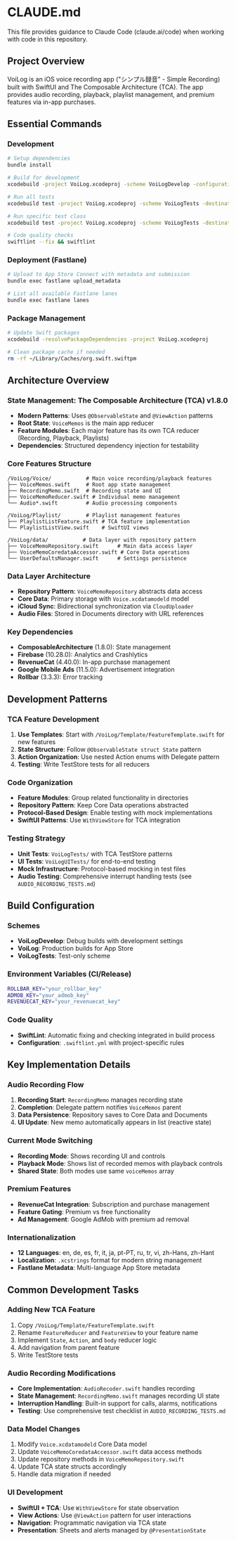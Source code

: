 # CLAUDE.md

This file provides guidance to Claude Code (claude.ai/code) when working with code in this repository.

## Project Overview

VoiLog is an iOS voice recording app ("シンプル録音" - Simple Recording) built with SwiftUI and The Composable Architecture (TCA). The app provides audio recording, playback, playlist management, and premium features via in-app purchases.

## Essential Commands

### Development
```bash
# Setup dependencies
bundle install

# Build for development
xcodebuild -project VoiLog.xcodeproj -scheme VoiLogDevelop -configuration Debug

# Run all tests
xcodebuild test -project VoiLog.xcodeproj -scheme VoiLogTests -destination 'platform=iOS Simulator,name=iPhone 15'

# Run specific test class
xcodebuild test -project VoiLog.xcodeproj -scheme VoiLogTests -destination 'platform=iOS Simulator,name=iPhone 15' -only-testing:VoiLogTests/PlaylistListFeatureTests

# Code quality checks
swiftlint --fix && swiftlint
```

### Deployment (Fastlane)
```bash
# Upload to App Store Connect with metadata and submission
bundle exec fastlane upload_metadata

# List all available Fastlane lanes
bundle exec fastlane lanes
```

### Package Management
```bash
# Update Swift packages
xcodebuild -resolvePackageDependencies -project VoiLog.xcodeproj

# Clean package cache if needed
rm -rf ~/Library/Caches/org.swift.swiftpm
```

## Architecture Overview

### State Management: The Composable Architecture (TCA) v1.8.0
- **Modern Patterns**: Uses `@ObservableState` and `@ViewAction` patterns
- **Root State**: `VoiceMemos` is the main app reducer
- **Feature Modules**: Each major feature has its own TCA reducer (Recording, Playback, Playlists)
- **Dependencies**: Structured dependency injection for testability

### Core Features Structure
```
/VoiLog/Voice/           # Main voice recording/playback features
├── VoiceMemos.swift     # Root app state management
├── RecordingMemo.swift  # Recording state and UI
├── VoiceMemoReducer.swift # Individual memo management
└── Audio*.swift         # Audio processing components

/VoiLog/Playlist/        # Playlist management features
├── PlaylistListFeature.swift # TCA feature implementation
└── PlaylistListView.swift    # SwiftUI views

/VoiLog/data/           # Data layer with repository pattern
├── VoiceMemoRepository.swift      # Main data access layer
├── VoiceMemoCoredataAccessor.swift # Core Data operations
└── UserDefaultsManager.swift      # Settings persistence
```

### Data Layer Architecture
- **Repository Pattern**: `VoiceMemoRepository` abstracts data access
- **Core Data**: Primary storage with `Voice.xcdatamodeld` model
- **iCloud Sync**: Bidirectional synchronization via `CloudUploader`
- **Audio Files**: Stored in Documents directory with URL references

### Key Dependencies
- **ComposableArchitecture** (1.8.0): State management
- **Firebase** (10.28.0): Analytics and Crashlytics
- **RevenueCat** (4.40.0): In-app purchase management
- **Google Mobile Ads** (11.5.0): Advertisement integration
- **Rollbar** (3.3.3): Error tracking

## Development Patterns

### TCA Feature Development
1. **Use Templates**: Start with `/VoiLog/Template/FeatureTemplate.swift` for new features
2. **State Structure**: Follow `@ObservableState struct State` pattern
3. **Action Organization**: Use nested Action enums with Delegate pattern
4. **Testing**: Write TestStore tests for all reducers

### Code Organization
- **Feature Modules**: Group related functionality in directories
- **Repository Pattern**: Keep Core Data operations abstracted
- **Protocol-Based Design**: Enable testing with mock implementations
- **SwiftUI Patterns**: Use `WithViewStore` for TCA integration

### Testing Strategy
- **Unit Tests**: `VoiLogTests/` with TCA TestStore patterns
- **UI Tests**: `VoiLogUITests/` for end-to-end testing
- **Mock Infrastructure**: Protocol-based mocking in test files
- **Audio Testing**: Comprehensive interrupt handling tests (see `AUDIO_RECORDING_TESTS.md`)

## Build Configuration

### Schemes
- **VoiLogDevelop**: Debug builds with development settings
- **VoiLog**: Production builds for App Store
- **VoiLogTests**: Test-only scheme

### Environment Variables (CI/Release)
```bash
ROLLBAR_KEY="your_rollbar_key"
ADMOB_KEY="your_admob_key"
REVENUECAT_KEY="your_revenuecat_key"
```

### Code Quality
- **SwiftLint**: Automatic fixing and checking integrated in build process
- **Configuration**: `.swiftlint.yml` with project-specific rules

## Key Implementation Details

### Audio Recording Flow
1. **Recording Start**: `RecordingMemo` manages recording state
2. **Completion**: Delegate pattern notifies `VoiceMemos` parent
3. **Data Persistence**: Repository saves to Core Data and Documents
4. **UI Update**: New memo automatically appears in list (reactive state)

### Current Mode Switching
- **Recording Mode**: Shows recording UI and controls
- **Playback Mode**: Shows list of recorded memos with playback controls
- **Shared State**: Both modes use same `voiceMemos` array

### Premium Features
- **RevenueCat Integration**: Subscription and purchase management
- **Feature Gating**: Premium vs free functionality
- **Ad Management**: Google AdMob with premium ad removal

### Internationalization
- **12 Languages**: en, de, es, fr, it, ja, pt-PT, ru, tr, vi, zh-Hans, zh-Hant
- **Localization**: `.xcstrings` format for modern string management
- **Fastlane Metadata**: Multi-language App Store metadata

## Common Development Tasks

### Adding New TCA Feature
1. Copy `/VoiLog/Template/FeatureTemplate.swift`
2. Rename `FeatureReducer` and `FeatureView` to your feature name
3. Implement `State`, `Action`, and `body` reducer logic
4. Add navigation from parent feature
5. Write TestStore tests

### Audio Recording Modifications
- **Core Implementation**: `AudioRecoder.swift` handles recording
- **State Management**: `RecordingMemo.swift` manages recording UI state
- **Interruption Handling**: Built-in support for calls, alarms, notifications
- **Testing**: Use comprehensive test checklist in `AUDIO_RECORDING_TESTS.md`

### Data Model Changes
1. Modify `Voice.xcdatamodeld` Core Data model
2. Update `VoiceMemoCoredataAccessor.swift` data access methods
3. Update repository methods in `VoiceMemoRepository.swift`
4. Update TCA state structs accordingly
5. Handle data migration if needed

### UI Development
- **SwiftUI + TCA**: Use `WithViewStore` for state observation
- **View Actions**: Use `@ViewAction` pattern for user interactions
- **Navigation**: Programmatic navigation via TCA state
- **Presentation**: Sheets and alerts managed by `@PresentationState`